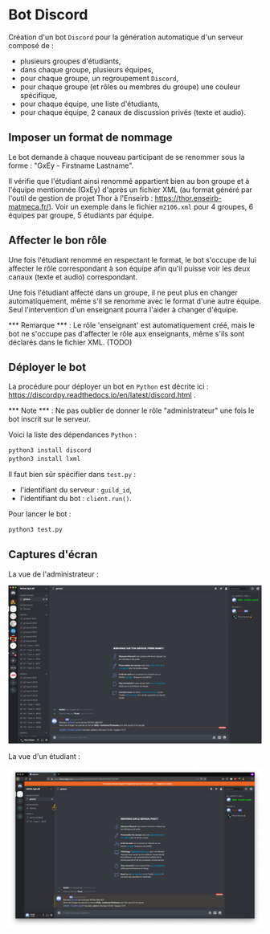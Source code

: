 # Bot Discord

Création d'un bot `Discord` pour la génération automatique d'un serveur composé de :
- plusieurs groupes d'étudiants,
- dans chaque groupe, plusieurs équipes,
- pour chaque groupe, un regroupement `Discord`,
- pour chaque groupe (et rôles ou membres du groupe) une couleur spécifique,
- pour chaque équipe, une liste d'étudiants,
- pour chaque équipe, 2 canaux de discussion privés (texte et audio).

## Imposer un format de nommage

Le bot demande à chaque nouveau participant de se renommer sous la forme : "GxEy - Firstname Lastname".

Il vérifie que l'étudiant ainsi renommé appartient bien au bon groupe et à l'équipe mentionnée (GxEy) d'après un fichier XML (au format généré par l'outil de gestion de projet Thor à l'Enseirb : https://thor.enseirb-matmeca.fr/). Voir un exemple dans le fichier `m2106.xml` pour 4 groupes, 6 équipes par groupe, 5 étudiants par équipe.

## Affecter le bon rôle

Une fois l'étudiant renommé en respectant le format, le bot s'occupe de lui affecter le rôle correspondant à son équipe afin qu'il puisse voir les deux canaux (texte et audio) correspondant.

Une fois l'étudiant affecté dans un groupe, il ne peut plus en changer automatiquement, même s'il se renomme avec le format d'une autre équipe. Seul l'intervention d'un enseignant pourra l'aider à changer d'équipe.

*** Remarque *** : Le rôle 'enseignant' est automatiquement créé, mais le bot ne s'occupe pas d'affecter le rôle aux enseignants, même s'ils sont déclarés dans le fichier XML. (TODO)

## Déployer le bot

La procédure pour déployer un bot en `Python` est décrite ici : https://discordpy.readthedocs.io/en/latest/discord.html .

*** Note *** : Ne pas oublier de donner le rôle "administrateur" une fois le bot inscrit sur le serveur.

Voici la liste des dépendances `Python` :
~~~bash
python3 install discord
python3 install lxml
~~~

Il faut bien sûr spécifier dans `test.py` :
- l'identifiant du serveur : `guild_id`,
- l'identifiant du bot : `client.run()`.

Pour lancer le bot :
```bash
python3 test.py
```

## Captures d'écran

La vue de l'administrateur :

![admin](admin.png)

La vue d'un étudiant :

![etd](etd.png)


